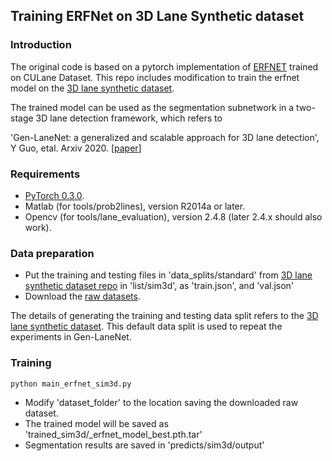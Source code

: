 ## Training ERFNet on 3D Lane Synthetic dataset

### Introduction
The original code is based on a pytorch implementation of 
[ERFNET](https://github.com/cardwing/Codes-for-Lane-Detection/tree/master/ERFNet-CULane-PyTorch) trained on CULane Dataset.
This repo includes modification to train the erfnet model on the 
[3D lane synthetic dataset](https://github.com/yuliangguo/3D_Lane_Synthetic_Dataset).

The trained model can be used as the segmentation subnetwork in a two-stage 3D lane detection framework, which refers to

'Gen-LaneNet: a generalized and scalable approach for 3D lane detection', Y Guo, etal. Arxiv 2020. [[paper](https://arxiv.org/abs/2003.10656)]


### Requirements
- [PyTorch 0.3.0](https://pytorch.org/get-started/previous-versions/).
- Matlab (for tools/prob2lines), version R2014a or later.
- Opencv (for tools/lane_evaluation), version 2.4.8 (later 2.4.x should also work).

### Data preparation

* Put the training and testing files in 'data_splits/standard' from [3D lane synthetic dataset repo](https://github.com/yuliangguo/3D_Lane_Synthetic_Dataset)
 in 'list/sim3d', as 'train.json', and 'val.json'
 * Download the [raw datasets](https://drive.google.com/open?id=1Kisxoj7mYl1YyA_4xBKTE8GGWiNZVain). 

The details of generating the training and testing data
split refers to the [3D lane synthetic dataset](https://github.com/yuliangguo/3D_Lane_Synthetic_Dataset). This default
data split is used to repeat the experiments in Gen-LaneNet.

### Training

    python main_erfnet_sim3d.py

* Modify 'dataset_folder' to the location saving the downloaded raw dataset. 
* The trained model will be saved as 'trained_sim3d/_erfnet_model_best.pth.tar'
* Segmentation results are saved in 'predicts/sim3d/output'